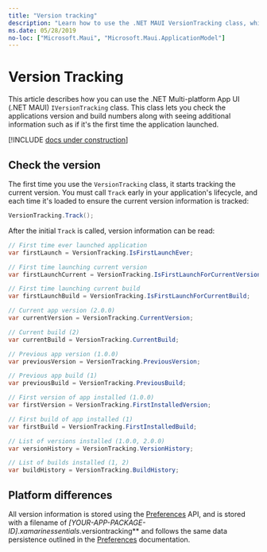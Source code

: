 ```yaml
---
title: "Version tracking"
description: "Learn how to use the .NET MAUI VersionTracking class, which lets you check the applications version and build numbers along with seeing additional information."
ms.date: 05/28/2019
no-loc: ["Microsoft.Maui", "Microsoft.Maui.ApplicationModel"]
---
```


# Version Tracking

This article describes how you can use the .NET Multi-platform App UI (.NET MAUI) `IVersionTracking` class. This class lets you check the applications version and build numbers along with seeing additional information such as if it's the first time the application launched.

[!INCLUDE [docs under construction](~/includes/preview-note.md)]

## Check the version

The first time you use the `VersionTracking` class, it starts tracking the current version. You must call `Track` early in your application's lifecycle, and each time it's loaded to ensure the current version information is tracked:

```csharp
VersionTracking.Track();
```

After the initial `Track` is called, version information can be read:

```csharp
// First time ever launched application
var firstLaunch = VersionTracking.IsFirstLaunchEver;

// First time launching current version
var firstLaunchCurrent = VersionTracking.IsFirstLaunchForCurrentVersion;

// First time launching current build
var firstLaunchBuild = VersionTracking.IsFirstLaunchForCurrentBuild;

// Current app version (2.0.0)
var currentVersion = VersionTracking.CurrentVersion;

// Current build (2)
var currentBuild = VersionTracking.CurrentBuild;

// Previous app version (1.0.0)
var previousVersion = VersionTracking.PreviousVersion;

// Previous app build (1)
var previousBuild = VersionTracking.PreviousBuild;

// First version of app installed (1.0.0)
var firstVersion = VersionTracking.FirstInstalledVersion;

// First build of app installed (1)
var firstBuild = VersionTracking.FirstInstalledBuild;

// List of versions installed (1.0.0, 2.0.0)
var versionHistory = VersionTracking.VersionHistory;

// List of builds installed (1, 2)
var buildHistory = VersionTracking.BuildHistory;
```

## Platform differences

<!-- TODO: file name contains xamarin, what is it? the secure-storage article also has this./ -->

All version information is stored using the [Preferences](../storage/preferences.md) API, and is stored with a filename of _[YOUR-APP-PACKAGE-ID].xamarinessentials_.versiontracking** and follows the same data persistence outlined in the [Preferences](../storage/preferences.md#persistence) documentation.
